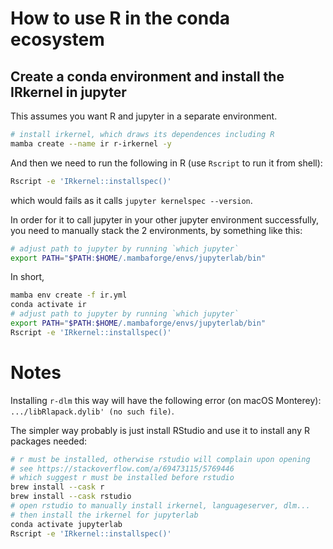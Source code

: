 # How to use R in the conda ecosystem

## Create a conda environment and install the IRkernel in jupyter

This assumes you want R and jupyter in a separate environment.

```bash
# install irkernel, which draws its dependences including R
mamba create --name ir r-irkernel -y
```

And then we need to run the following in R (use `Rscript` to run it from shell):

```bash
Rscript -e 'IRkernel::installspec()'
```

which would fails as it calls `jupyter kernelspec --version`.

In order for it to call jupyter in your other jupyter environment successfully,
you need to manually stack the 2 environments, by something like this:

```bash
# adjust path to jupyter by running `which jupyter`
export PATH="$PATH:$HOME/.mambaforge/envs/jupyterlab/bin"
```

In short,

```bash
mamba env create -f ir.yml
conda activate ir
# adjust path to jupyter by running `which jupyter`
export PATH="$PATH:$HOME/.mambaforge/envs/jupyterlab/bin"
Rscript -e 'IRkernel::installspec()'
```

# Notes

Installing `r-dlm` this way will have the following error (on macOS Monterey): `.../libRlapack.dylib' (no such file)`.

The simpler way probably is just install RStudio and use it to install any R packages needed:

```bash
# r must be installed, otherwise rstudio will complain upon opening
# see https://stackoverflow.com/a/69473115/5769446
# which suggest r must be installed before rstudio
brew install --cask r
brew install --cask rstudio
# open rstudio to manually install irkernel, languageserver, dlm...
# then install the irkernel for jupyterlab
conda activate jupyterlab
Rscript -e 'IRkernel::installspec()'
```

